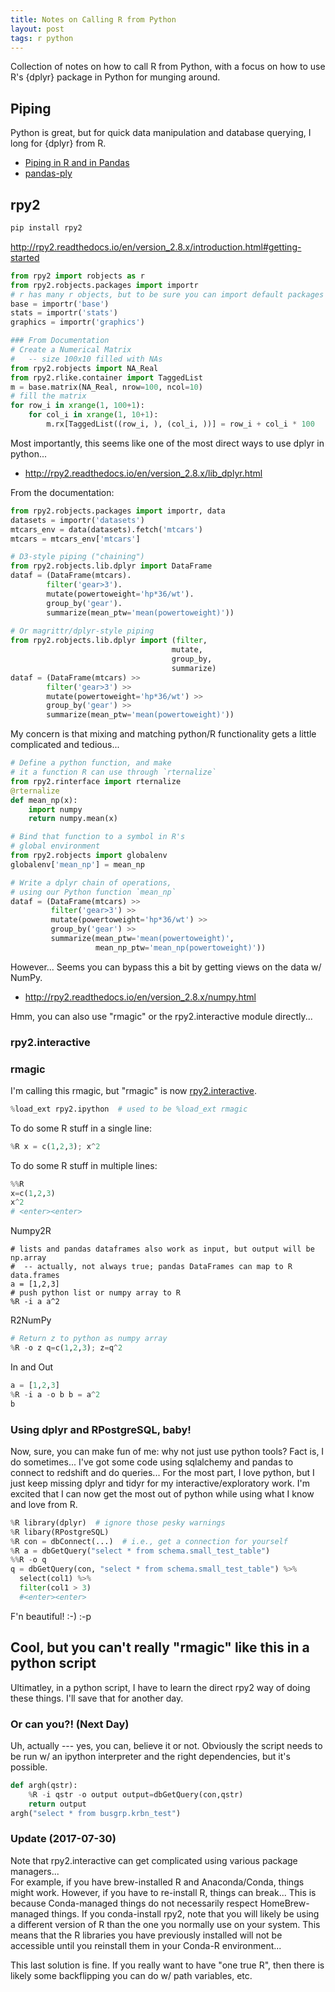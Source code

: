 ```yaml
---
title: Notes on Calling R from Python
layout: post
tags: r python
---
```


Collection of notes on how to call R from Python, with a focus on how to use 
R's {dplyr} package in Python for munging around.

## Piping
Python is great, but for quick data manipulation and database querying, I long
for {dplyr} from R.  

* [Piping in R and in Pandas](http://fastml.com/piping-in-r-and-in-pandas/)
* [pandas-ply](http://pythonhosted.org/pandas-ply/)



## rpy2
```bash
pip install rpy2
```

http://rpy2.readthedocs.io/en/version_2.8.x/introduction.html#getting-started

```python
from rpy2 import robjects as r
from rpy2.robjects.packages import importr
# r has many r objects, but to be sure you can import default packages
base = importr('base')
stats = importr('stats')
graphics = importr('graphics')

### From Documentation
# Create a Numerical Matrix
#   -- size 100x10 filled with NAs
from rpy2.robjects import NA_Real
from rpy2.rlike.container import TaggedList
m = base.matrix(NA_Real, nrow=100, ncol=10)
# fill the matrix
for row_i in xrange(1, 100+1):
    for col_i in xrange(1, 10+1):
        m.rx[TaggedList((row_i, ), (col_i, ))] = row_i + col_i * 100
```

Most importantly, this seems like one of the most direct ways to use dplyr
in python...  
 - http://rpy2.readthedocs.io/en/version_2.8.x/lib_dplyr.html
 
 From the documentation:
 ```python
from rpy2.robjects.packages import importr, data
datasets = importr('datasets')
mtcars_env = data(datasets).fetch('mtcars')
mtcars = mtcars_env['mtcars']

# D3-style piping ("chaining")
from rpy2.robjects.lib.dplyr import DataFrame
dataf = (DataFrame(mtcars).
         filter('gear>3').
         mutate(powertoweight='hp*36/wt').
         group_by('gear').
         summarize(mean_ptw='mean(powertoweight)'))
         
# Or magrittr/dplyr-style piping
from rpy2.robjects.lib.dplyr import (filter,
                                     mutate,
                                     group_by,
                                     summarize)
dataf = (DataFrame(mtcars) >>
         filter('gear>3') >>
         mutate(powertoweight='hp*36/wt') >>
         group_by('gear') >>
         summarize(mean_ptw='mean(powertoweight)'))
```

My concern is that mixing and matching python/R functionality gets a little
complicated and tedious...

```python
# Define a python function, and make
# it a function R can use through `rternalize`
from rpy2.rinterface import rternalize
@rternalize
def mean_np(x):
    import numpy
    return numpy.mean(x)

# Bind that function to a symbol in R's
# global environment
from rpy2.robjects import globalenv
globalenv['mean_np'] = mean_np

# Write a dplyr chain of operations,
# using our Python function `mean_np`
dataf = (DataFrame(mtcars) >>
         filter('gear>3') >>
         mutate(powertoweight='hp*36/wt') >>
         group_by('gear') >>
         summarize(mean_ptw='mean(powertoweight)',
                   mean_np_ptw='mean_np(powertoweight)'))
```

However... Seems you can bypass this a bit by getting views on the data w/ NumPy.
* http://rpy2.readthedocs.io/en/version_2.8.x/numpy.html

Hmm, you can also use "rmagic" or the rpy2.interactive module directly...

### rpy2.interactive

### rmagic
I'm calling this rmagic, but "rmagic" is now [rpy2.interactive](http://rpy.sourceforge.net/rpy2/doc-2.4/html/interactive.html).
```python
%load_ext rpy2.ipython  # used to be %load_ext rmagic
```
To do some R stuff in a single line:
```python
%R x = c(1,2,3); x^2
```
To do some R stuff in multiple lines:
```python
%%R
x=c(1,2,3)
x^2
# <enter><enter>
```

Numpy2R
```
# lists and pandas dataframes also work as input, but output will be np.array
#  -- actually, not always true; pandas DataFrames can map to R data.frames
a = [1,2,3]
# push python list or numpy array to R
%R -i a a^2
```

R2NumPy
```python
# Return z to python as numpy array
%R -o z q=c(1,2,3); z=q^2
```

In and Out
```python
a = [1,2,3]
%R -i a -o b b = a^2
b
```

### Using dplyr and RPostgreSQL, baby!
Now, sure, you can make fun of me: why not just use python tools?  Fact is,
I do sometimes... I've got some code using sqlalchemy and pandas to connect
to redshift and do queries... For the most part, I love python, but I just keep
missing dplyr and tidyr for my interactive/exploratory work.  I'm excited that
I can now get the most out of python while using what I know and love from R.

```python
%R library(dplyr)  # ignore those pesky warnings
%R libary(RPostgreSQL)
%R con = dbConnect(...)  # i.e., get a connection for yourself
%R a = dbGetQuery("select * from schema.small_test_table")
%%R -o q
q = dbGetQuery(con, "select * from schema.small_test_table") %>%
  select(col1) %>%
  filter(col1 > 3)
  #<enter><enter>
```
F'n beautiful! :-) :-p

## Cool, but you can't really "rmagic" like this in a python script
Ultimatley, in a python script, I have to learn the direct rpy2 way of doing these things.
I'll save that for another day.

### Or can you?! (Next Day)
Uh, actually --- yes, you can, believe it or not.  Obviously the script needs
to be run w/ an ipython interpreter and the right dependencies, but it's possible.


```python
def argh(qstr):
    %R -i qstr -o output output=dbGetQuery(con,qstr)
    return output
argh("select * from busgrp.krbn_test")
```


### Update (2017-07-30)
Note that rpy2.interactive can get complicated using various package managers...  
For example, if you have brew-installed R and Anaconda/Conda, things might work.  However, if
you have to re-install R, things can break...  This is because Conda-managed things do not
necessarily respect HomeBrew-managed things.  If you conda-install rpy2, note that you 
will likely be using a different version of R than the one you normally use on your system.
This means that the R libraries you have previously installed will not be accessible until
you reinstall them in your Conda-R environment...

This last solution is fine.  If you really want to have "one true R", then there is likely
some backflipping you can do w/ path variables, etc.

